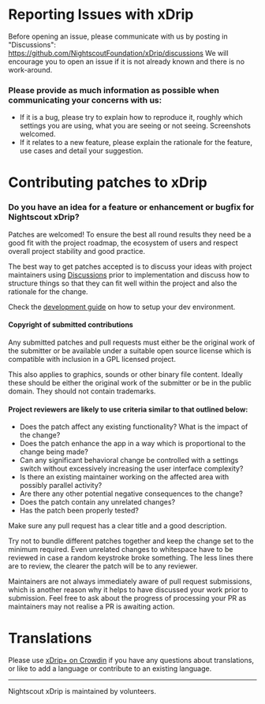 # Reporting Issues with xDrip

Before opening an issue, please communicate with us by posting in "Discussions":  
https://github.com/NightscoutFoundation/xDrip/discussions
We will encourage you to open an issue if it is not already known and there is no work-around.  

### Please provide as much information as possible when communicating your concerns with us:

* If it is a bug, please try to explain how to reproduce it, roughly which settings you are using, what you are seeing or not seeing. Screenshots welcomed.
* If it relates to a new feature, please explain the rationale for the feature, use cases and detail your suggestion.  

# Contributing patches to xDrip

### Do you have an idea for a feature or enhancement or bugfix for Nightscout xDrip?

Patches are welcomed! To ensure the best all round results they need be a good fit with the project roadmap, the ecosystem of users and respect overall project stability and good practice.

The best way to get patches accepted is to discuss your ideas with project maintainers using [Discussions](https://github.com/NightscoutFoundation/xDrip/discussions) prior to implementation and discuss how to structure things so that they can fit well within the project and also the rationale for the change.

Check the [development guide](DEVELOPMENT_GUIDE.md) on how to setup your dev environment.

#### Copyright of submitted contributions

Any submitted patches and pull requests must either be the original work of the submitter or be available under a suitable open source license which is compatible with inclusion in a GPL licensed project.

This also applies to graphics, sounds or other binary file content. Ideally these should be either the original work of the submitter or be in the public domain. They should not contain trademarks.

#### Project reviewers are likely to use criteria similar to that outlined below:

* Does the patch affect any existing functionality? What is the impact of the change?
* Does the patch enhance the app in a way which is proportional to the change being made?
* Can any significant behavioral change be controlled with a settings switch without excessively increasing the user interface complexity?
* Is there an existing maintainer working on the affected area with possibly parallel activity?
* Are there any other potential negative consequences to the change?
* Does the patch contain any unrelated changes?
* Has the patch been properly tested?

Make sure any pull request has a clear title and a good description.

Try not to bundle different patches together and keep the change set to the minimum required. Even unrelated changes to whitespace have to be reviewed in case a random keystroke broke something. The less lines there are to review, the clearer the patch will be to any reviewer.

Maintainers are not always immediately aware of pull request submissions, which is another reason why it helps to have discussed your work prior to submission. Feel free to ask about the progress of processing your PR as maintainers may not realise a PR is awaiting action.  

# Translations

Please use [xDrip+ on Crowdin](https://crowdin.com/project/xdrip) if you have any questions about translations, or like to add a language or contribute to an existing language. 

___
Nightscout xDrip is maintained by volunteers.
